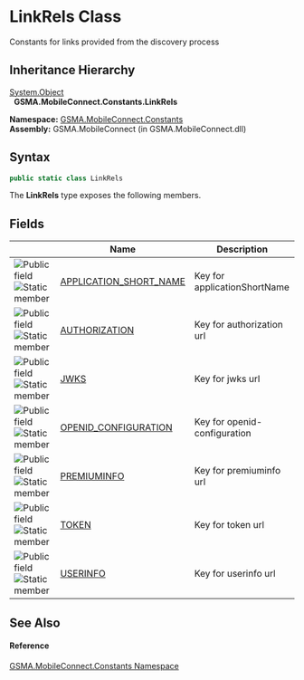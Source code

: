 LinkRels Class
==============
Constants for links provided from the discovery process


Inheritance Hierarchy
---------------------
[System.Object][1]  
  **GSMA.MobileConnect.Constants.LinkRels**  

**Namespace:** [GSMA.MobileConnect.Constants][2]  
**Assembly:** GSMA.MobileConnect (in GSMA.MobileConnect.dll)

Syntax
------

```csharp
public static class LinkRels
```

The **LinkRels** type exposes the following members.


Fields
------

                                | Name                        | Description                  
------------------------------- | --------------------------- | ---------------------------- 
![Public field]![Static member] | [APPLICATION_SHORT_NAME][3] | Key for applicationShortName 
![Public field]![Static member] | [AUTHORIZATION][4]          | Key for authorization url    
![Public field]![Static member] | [JWKS][5]                   | Key for jwks url             
![Public field]![Static member] | [OPENID_CONFIGURATION][6]   | Key for openid-configuration 
![Public field]![Static member] | [PREMIUMINFO][7]            | Key for premiuminfo url      
![Public field]![Static member] | [TOKEN][8]                  | Key for token url            
![Public field]![Static member] | [USERINFO][9]               | Key for userinfo url         


See Also
--------

#### Reference
[GSMA.MobileConnect.Constants Namespace][2]  

[1]: http://msdn.microsoft.com/en-us/library/e5kfa45b
[2]: ../README.md
[3]: APPLICATION_SHORT_NAME.md
[4]: AUTHORIZATION.md
[5]: JWKS.md
[6]: OPENID_CONFIGURATION.md
[7]: PREMIUMINFO.md
[8]: TOKEN.md
[9]: USERINFO.md
[10]: ../../_icons/Help.png
[Public field]: ../../_icons/pubfield.gif "Public field"
[Static member]: ../../_icons/static.gif "Static member"